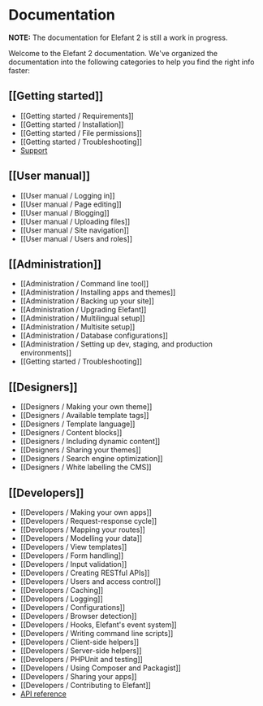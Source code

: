 # Documentation

**NOTE:** The documentation for Elefant 2 is still a work in progress.

Welcome to the Elefant 2 documentation. We've organized the documentation
into the following categories to help you find the right info faster:

## [[Getting started]]

* [[Getting started / Requirements]]
* [[Getting started / Installation]]
* [[Getting started / File permissions]]
* [[Getting started / Troubleshooting]]
* [Support](/forum/)

## [[User manual]]

* [[User manual / Logging in]]
* [[User manual / Page editing]]
* [[User manual / Blogging]]
* [[User manual / Uploading files]]
* [[User manual / Site navigation]]
* [[User manual / Users and roles]]

## [[Administration]]

* [[Administration / Command line tool]]
* [[Administration / Installing apps and themes]]
* [[Administration / Backing up your site]]
* [[Administration / Upgrading Elefant]]
* [[Administration / Multilingual setup]]
* [[Administration / Multisite setup]]
* [[Administration / Database configurations]]
* [[Administration / Setting up dev, staging, and production environments]]
* [[Getting started / Troubleshooting]]

## [[Designers]]

* [[Designers / Making your own theme]]
* [[Designers / Available template tags]]
* [[Designers / Template language]]
* [[Designers / Content blocks]]
* [[Designers / Including dynamic content]]
* [[Designers / Sharing your themes]]
* [[Designers / Search engine optimization]]
* [[Designers / White labelling the CMS]]

## [[Developers]]

* [[Developers / Making your own apps]]
* [[Developers / Request-response cycle]]
* [[Developers / Mapping your routes]]
* [[Developers / Modelling your data]]
* [[Developers / View templates]]
* [[Developers / Form handling]]
* [[Developers / Input validation]]
* [[Developers / Creating RESTful APIs]]
* [[Developers / Users and access control]]
* [[Developers / Caching]]
* [[Developers / Logging]]
* [[Developers / Configurations]]
* [[Developers / Browser detection]]
* [[Developers / Hooks, Elefant's event system]]
* [[Developers / Writing command line scripts]]
* [[Developers / Client-side helpers]]
* [[Developers / Server-side helpers]]
* [[Developers / PHPUnit and testing]]
* [[Developers / Using Composer and Packagist]]
* [[Developers / Sharing your apps]]
* [[Developers / Contributing to Elefant]]
* [API reference](http://api.elefantcms.com/)
